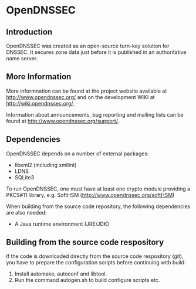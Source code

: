 # OpenDNSSEC

## Introduction

OpenDNSSEC was created as an open-source turn-key solution for DNSSEC. It
secures zone data just before it is published in an authoritative name server.

## More Information

More informnation can be found at the project website available at
http://www.opendnssec.org/ and on the development WIKI at
http://wiki.opendnssec.org/.

Information about announcements, bug reporting and mailing lists can be found
at http://www.opendnssec.org/support/.

## Dependencies

OpenDNSSEC depends on  a number of external packages:

- libxml2 (including xmllint)
- LDNS
- SQLite3

To run OpenDNSSEC, one must have at least one crypto module providing a PKCS#11
library, e.g. SoftHSM (http://www.opendnssec.org/softHSM)

When building from the source code repository, the following dependencies are
also needed:

- A Java runtime environment (JRE/JDK)

## Building from the source code respository

If the code is downloaded directly from the source code respository (git), you
have to prepare the configuration scripts before continuing with build:

1. Install automake, autoconf and libtool.
2. Run the command autogen.sh to build configure scripts etc.

